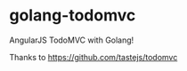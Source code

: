 golang-todomvc
==============

AngularJS TodoMVC with Golang!

Thanks to https://github.com/tastejs/todomvc
